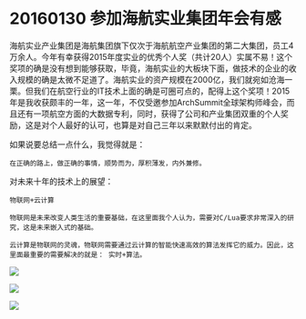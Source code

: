 # 20160130 参加海航实业集团年会有感
海航实业产业集团是海航集团旗下仅次于海航航空产业集团的第二大集团，员工4万余人。今年有幸获得2015年度实业的优秀个人奖（共计20人）实属不易！这个奖项的确是没有想到能够获取，毕竟，海航实业的大板块下面，做技术的企业的收入规模的确是太微不足道了。海航实业的资产规模在2000亿，我们就宛如沧海一栗。但我们在航空行业的IT技术上面的确是可圈可点的，配得上这个奖项！2015年是我收获颇丰的一年，这一年，不仅受邀参加ArchSummit全球架构师峰会，而且还有一项航空方面的大数据专利，同时，获得了公司和产业集团双重的个人奖励，这是对个人最好的认可，也算是对自己三年以来默默付出的肯定。

如果说要总结一点什么，我觉得就是：

```
在正确的路上，做正确的事情，顺势而为，厚积薄发，内外兼修。
```


对未来十年的技术上的展望：

```
物联网+云计算

物联网是未来改变人类生活的重要基础，在这里面我个人认为，需要对C/Lua要求非常深入的研究，这是未来嵌入式的基础。

云计算是物联网的灵魂，物联网需要通过云计算的智能快速高效的算法发挥它的威力。因此，这里面最重要的需要解决的就是： 实时+算法。
```




![](https://git.gitbook.com/raw/wyyhzc/blog/master/mmexport1454065111250.jpg?token=d3l5aHpjOjkyODA1MGVkLTMxZDEtNDFmOS04MjY3LWU1YzdmNjU4M2U3Nw%3D%3D)


![](https://git.gitbook.com/raw/wyyhzc/blog/master/IMG_20160130_092828_.jpg?token=d3l5aHpjOjkyODA1MGVkLTMxZDEtNDFmOS04MjY3LWU1YzdmNjU4M2U3Nw%3D%3D)

![](https://git.gitbook.com/raw/wyyhzc/blog/master/IMG_20160130_092843_%E5%89%AF%E6%9C%AC.jpg?token=d3l5aHpjOjkyODA1MGVkLTMxZDEtNDFmOS04MjY3LWU1YzdmNjU4M2U3Nw%3D%3D)